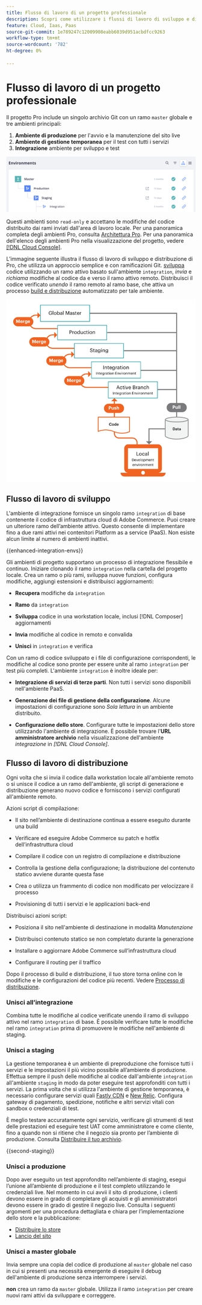 ```yaml
---
title: Flusso di lavoro di un progetto professionale
description: Scopri come utilizzare i flussi di lavoro di sviluppo e distribuzione Pro.
feature: Cloud, Iaas, Paas
source-git-commit: 1e789247c12009908eabb6039d951acbdfcc9263
workflow-type: tm+mt
source-wordcount: '782'
ht-degree: 0%

---
```


# Flusso di lavoro di un progetto professionale

Il progetto Pro include un singolo archivio Git con un ramo `master` globale e tre ambienti principali:

1. **Ambiente di produzione** per l&#39;avvio e la manutenzione del sito live
1. **Ambiente di gestione temporanea** per il test con tutti i servizi
1. **Integrazione** ambiente per sviluppo e test

![Elenco ambienti Pro](../../assets/pro-environments.png)

Questi ambienti sono `read-only` e accettano le modifiche del codice distribuito dai rami inviati dall&#39;area di lavoro locale. Per una panoramica completa degli ambienti Pro, consulta [Architettura Pro](pro-architecture.md). Per una panoramica dell&#39;elenco degli ambienti Pro nella visualizzazione del progetto, vedere [[!DNL Cloud Console]](../project/overview.md#cloud-console).

L’immagine seguente illustra il flusso di lavoro di sviluppo e distribuzione di Pro, che utilizza un approccio semplice e con ramificazioni Git. [sviluppa](#development-workflow) codice utilizzando un ramo attivo basato sull&#39;ambiente `integration`, _invia_ e _richiama_ modifiche al codice da e verso il ramo attivo remoto. Distribuisci il codice verificato _unendo_ il ramo remoto al ramo base, che attiva un processo [build e distribuzione](#deployment-workflow) automatizzato per tale ambiente.

![Visualizzazione di alto livello del flusso di lavoro di sviluppo dell&#39;architettura Pro](../../assets/pro-dev-workflow.png)

## Flusso di lavoro di sviluppo

L&#39;ambiente di integrazione fornisce un singolo ramo `integration` di base contenente il codice di infrastruttura cloud di Adobe Commerce. Puoi creare un ulteriore ramo dell’ambiente attivo. Questo consente di implementare fino a due rami attivi nei contenitori Platform as a service (PaaS). Non esiste alcun limite al numero di ambienti inattivi.

{{enhanced-integration-envs}}

Gli ambienti di progetto supportano un processo di integrazione flessibile e continuo. Iniziare clonando il ramo `integration` nella cartella del progetto locale. Crea un ramo o più rami, sviluppa nuove funzioni, configura modifiche, aggiungi estensioni e distribuisci aggiornamenti:

- **Recupera** modifiche da `integration`

- **Ramo** da `integration`

- **Sviluppa** codice in una workstation locale, inclusi [!DNL Composer] aggiornamenti

- **Invia** modifiche al codice in remoto e convalida

- **Unisci** in `integration` e verifica

Con un ramo di codice sviluppato e i file di configurazione corrispondenti, le modifiche al codice sono pronte per essere unite al ramo `integration` per test più completi. L&#39;ambiente `integration` è inoltre ideale per:

- **Integrazione di servizi di terze parti**. Non tutti i servizi sono disponibili nell&#39;ambiente PaaS.

- **Generazione dei file di gestione della configurazione**. Alcune impostazioni di configurazione sono _Sola lettura_ in un ambiente distribuito.

- **Configurazione dello store**. Configurare tutte le impostazioni dello store utilizzando l&#39;ambiente di integrazione. È possibile trovare l&#39;**URL amministratore archivio** nella visualizzazione dell&#39;ambiente _integrazione_ in _[!DNL Cloud Console]_.

## Flusso di lavoro di distribuzione

Ogni volta che si invia il codice dalla workstation locale all&#39;ambiente remoto o si unisce il codice a un ramo dell&#39;ambiente, gli script di generazione e distribuzione generano nuovo codice e forniscono i servizi configurati all&#39;ambiente remoto.

Azioni script di compilazione:

- Il sito nell’ambiente di destinazione continua a essere eseguito durante una build

- Verificare ed eseguire Adobe Commerce su patch e hotfix dell’infrastruttura cloud

- Compilare il codice con un registro di compilazione e distribuzione

- Controlla la gestione della configurazione; la distribuzione del contenuto statico avviene durante questa fase

- Crea o utilizza un frammento di codice non modificato per velocizzare il processo

- Provisioning di tutti i servizi e le applicazioni back-end

Distribuisci azioni script:

- Posiziona il sito nell&#39;ambiente di destinazione in modalità _Manutenzione_

- Distribuisci contenuto statico se non completato durante la generazione

- Installare o aggiornare Adobe Commerce sull’infrastruttura cloud

- Configurare il routing per il traffico

Dopo il processo di build e distribuzione, il tuo store torna online con le modifiche e le configurazioni del codice più recenti. Vedere [Processo di distribuzione](../deploy/process.md).

### Unisci all’integrazione

Combina tutte le modifiche al codice verificate unendo il ramo di sviluppo attivo nel ramo `integration` di base. È possibile verificare tutte le modifiche nel ramo `integration` prima di promuovere le modifiche nell&#39;ambiente di staging.

### Unisci a staging

La gestione temporanea è un ambiente di preproduzione che fornisce tutti i servizi e le impostazioni il più vicino possibile all’ambiente di produzione. Effettua sempre il push delle modifiche al codice dall&#39;ambiente `integration` all&#39;ambiente `staging` in modo da poter eseguire test approfonditi con tutti i servizi. La prima volta che si utilizza l&#39;ambiente di gestione temporanea, è necessario configurare servizi quali [Fastly CDN](../cdn/fastly.md) e [New Relic](../monitor/new-relic-service.md). Configura gateway di pagamento, spedizione, notifiche e altri servizi vitali con sandbox o credenziali di test.

È meglio testare accuratamente ogni servizio, verificare gli strumenti di test delle prestazioni ed eseguire test UAT come amministratore e come cliente, fino a quando non si ritiene che il negozio sia pronto per l’ambiente di produzione. Consulta [Distribuire il tuo archivio](../deploy/staging-production.md).

{{second-staging}}

### Unisci a produzione

Dopo aver eseguito un test approfondito nell’ambiente di staging, esegui l’unione all’ambiente di produzione e il test completo utilizzando le credenziali live. Nel momento in cui avvii il sito di produzione, i clienti devono essere in grado di completare gli acquisti e gli amministratori devono essere in grado di gestire il negozio live. Consulta i seguenti argomenti per una procedura dettagliata e chiara per l’implementazione dello store e la pubblicazione:

- [Distribuire lo store](../deploy/staging-production.md)
- [Lancio del sito](../launch/overview.md)

### Unisci a master globale

Invia sempre una copia del codice di produzione al `master` globale nel caso in cui si presenti una necessità emergente di eseguire il debug dell&#39;ambiente di produzione senza interrompere i servizi.

**non** crea un ramo da `master` globale. Utilizza il ramo `integration` per creare nuovi rami attivi da sviluppare e correggere.
